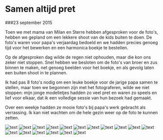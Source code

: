 Samen altijd pret
=================

###23 september 2015

Toen we met mama van Milan en Sterre hebben afgesproken voor de foto's, hebben we gepland om een lekkere shoot van de kids buiten te doen. De foto's waren voor papa's verjaardag bedoeld en we hadden precies genoeg tijd voor het bewerken en een harmonica boekje te bestellen. 

Op de afgesproken dag wilde de regen niet ophouden, maar die kon ons zeker niet stoppen. Snel hebben we besloten om de foto's van broer en zus binnen te maken, net genoeg beelden voor het boekje, en als gevolg laten een buiten shoot in te plannen.

Ik had pas 8 foto's nodig om een leuke boekje voor de jarige papa samen te stellen, maar toen we begonnen zijn met het fotograferen, wilde we niet stoppen: mijn jonge modelletjes hadden zo veel pret en waren zo speels en lief  voor elkaar, dat ik een volledige sessie van hun bezoek had gemaakt.

Over een weekje hadden ze mooie foto's bij papa's werk gebracht als verrassing. Ik kan niet wachten om de hele gezin weer op de foto te kunnen zetten. 

![text](/img/blog/samen-altijd-pret/1.jpg)
![text](/img/blog/samen-altijd-pret/2.jpg)
![text](/img/blog/samen-altijd-pret/3.jpg)
![text](/img/blog/samen-altijd-pret/4.jpg)
![text](/img/blog/samen-altijd-pret/5.jpg)
![text](/img/blog/samen-altijd-pret/6.jpg)
![text](/img/blog/samen-altijd-pret/7.jpg)
![text](/img/blog/samen-altijd-pret/8.jpg)
![text](/img/blog/samen-altijd-pret/9.jpg)
![text](/img/blog/samen-altijd-pret/10.jpg)
![text](/img/blog/samen-altijd-pret/11.jpg)
![text](/img/blog/samen-altijd-pret/12.jpg)
![text](/img/blog/samen-altijd-pret/13.jpg)
![text](/img/blog/samen-altijd-pret/14.jpg)
![text](/img/blog/samen-altijd-pret/15.jpg)
![text](/img/blog/samen-altijd-pret/16.jpg)
![text](/img/blog/samen-altijd-pret/17.jpg)